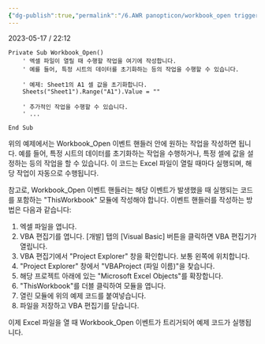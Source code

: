 ```yaml
---
{"dg-publish":true,"permalink":"/6.AWR panopticon/workbook_open trigger/","dgPassFrontmatter":true,"noteIcon":""}
---
```



2023-05-17 / 22:12


```
Private Sub Workbook_Open()
    ' 엑셀 파일이 열릴 때 수행할 작업을 여기에 작성합니다.
    ' 예를 들어, 특정 시트의 데이터를 초기화하는 등의 작업을 수행할 수 있습니다.
    
    ' 예제: Sheet1의 A1 셀 값을 초기화합니다.
    Sheets("Sheet1").Range("A1").Value = ""
    
    ' 추가적인 작업을 수행할 수 있습니다.
    ' ...
    
End Sub

```

위의 예제에서는 Workbook_Open 이벤트 핸들러 안에 원하는 작업을 작성하면 됩니다. 예를 들어, 특정 시트의 데이터를 초기화하는 작업을 수행하거나, 특정 셀에 값을 설정하는 등의 작업을 할 수 있습니다. 이 코드는 Excel 파일이 열릴 때마다 실행되며, 해당 작업이 자동으로 수행됩니다.

참고로, Workbook_Open 이벤트 핸들러는 해당 이벤트가 발생했을 때 실행되는 코드를 포함하는 "ThisWorkbook" 모듈에 작성해야 합니다. 이벤트 핸들러를 작성하는 방법은 다음과 같습니다:

1.  엑셀 파일을 엽니다.
2.  VBA 편집기를 엽니다. [개발] 탭의 [Visual Basic] 버튼을 클릭하면 VBA 편집기가 열립니다.
3.  VBA 편집기에서 "Project Explorer" 창을 확인합니다. 보통 왼쪽에 위치합니다.
4.  "Project Explorer" 창에서 "VBAProject (파일 이름)"을 찾습니다.
5.  해당 프로젝트 아래에 있는 "Microsoft Excel Objects"를 확장합니다.
6.  "ThisWorkbook"를 더블 클릭하여 모듈을 엽니다.
7.  열린 모듈에 위의 예제 코드를 붙여넣습니다.
8.  파일을 저장하고 VBA 편집기를 닫습니다.

이제 Excel 파일을 열 때 Workbook_Open 이벤트가 트리거되어 예제 코드가 실행됩니다.